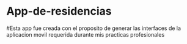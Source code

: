 # App-de-residencias
#Esta app fue creada con el proposito de generar las interfaces de la aplicacion movil requerida durante mis practicas profesionales

